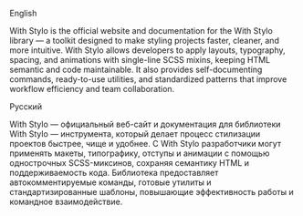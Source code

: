English

With Stylo is the official website and documentation for the With Stylo library — a toolkit designed to make styling projects faster, cleaner, and more intuitive.
With Stylo allows developers to apply layouts, typography, spacing, and animations with single-line SCSS mixins, keeping HTML semantic and code maintainable.
It also provides self-documenting commands, ready-to-use utilities, and standardized patterns that improve workflow efficiency and team collaboration.


Русский

With Stylo — официальный веб-сайт и документация для библиотеки With Stylo — инструмента, который делает процесс стилизации проектов быстрее, чище и удобнее.
С With Stylo разработчики могут применять макеты, типографику, отступы и анимации с помощью однострочных SCSS-миксинов, сохраняя семантику HTML и поддерживаемость кода.
Библиотека предоставляет автокомментируемые команды, готовые утилиты и стандартизированные шаблоны, повышающие эффективность работы и командное взаимодействие.
